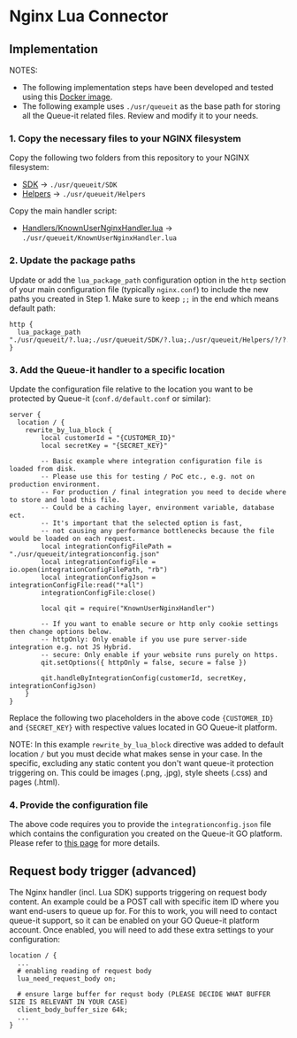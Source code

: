 # Nginx Lua Connector

## Implementation

NOTES:
- The following implementation steps have been developed and tested using this [Docker image](https://github.com/fabiocicerchia/nginx-lua).
- The following example uses `./usr/queueit` as the base path for storing all the Queue-it related files. Review and modify it to your needs.


### 1. Copy the necessary files to your NGINX filesystem

Copy the following two folders from this repository to your NGINX filesystem:
- [SDK](../../SDK) -> `./usr/queueit/SDK`
- [Helpers](../../Helpers) -> `./usr/queueit/Helpers`

Copy the main handler script:

- [Handlers/KnownUserNginxHandler.lua](../../Handlers/KnownUserNginxHandler.lua) -> `./usr/queueit/KnownUserNginxHandler.lua`


### 2. Update the package paths

Update or add the `lua_package_path` configuration option in the `http` section of your main configuration file (typically `nginx.conf`) to include the new paths you created in Step 1. Make sure to keep `;;` in the end which means default path:

```
http {
  lua_package_path "./usr/queueit/?.lua;./usr/queueit/SDK/?.lua;./usr/queueit/Helpers/?/?.lua;;";
}
```


### 3. Add the Queue-it handler to a specific location

Update the configuration file relative to the location you want to be protected by Queue-it (`conf.d/default.conf` or similar):

```
server {
  location / {
    rewrite_by_lua_block {
        local customerId = "{CUSTOMER_ID}"
        local secretKey = "{SECRET_KEY}"

        -- Basic example where integration configuration file is loaded from disk.
        -- Please use this for testing / PoC etc., e.g. not on production environment.
        -- For production / final integration you need to decide where to store and load this file. 
        -- Could be a caching layer, environment variable, database ect.
        -- It's important that the selected option is fast, 
        -- not causing any performance bottlenecks because the file would be loaded on each request.
        local integrationConfigFilePath = "./usr/queueit/integrationconfig.json"
        local integrationConfigFile = io.open(integrationConfigFilePath, "rb")
        local integrationConfigJson = integrationConfigFile:read("*all")
        integrationConfigFile:close()

        local qit = require("KnownUserNginxHandler")

        -- If you want to enable secure or http only cookie settings then change options below.
        -- httpOnly: Only enable if you use pure server-side integration e.g. not JS Hybrid.
        -- secure: Only enable if your website runs purely on https.
        qit.setOptions({ httpOnly = false, secure = false })

        qit.handleByIntegrationConfig(customerId, secretKey, integrationConfigJson)
    }
}
```

Replace the following two placeholders in the above code `{CUSTOMER_ID}` and `{SECRET_KEY}` with respective values located in GO Queue-it platform.

NOTE: In this example `rewrite_by_lua_block` directive was added to default location `/` but you must decide what makes sense in your case. In the specific, excluding any static content you don't want queue-it protection triggering on. This could be images (.png, .jpg), style sheets (.css) and pages (.html).


### 4. Provide the configuration file

The above code requires you to provide the `integrationconfig.json` file which contains the configuration you created on the Queue-it GO platform. Please refer to [this page](https://github.com/queueit/Documentation/tree/main/serverside-connectors/integration-config) for more details.


## Request body trigger (advanced)

The Nginx handler (incl. Lua SDK) supports triggering on request body content. An example could be a POST call with specific item ID where you want end-users to queue up for.
For this to work, you will need to contact queue-it support, so it can be enabled on your GO Queue-it platform account.
Once enabled, you will need to add these extra settings to your configuration:

```
location / {
  ...
  # enabling reading of request body
  lua_need_request_body on; 
  
  # ensure large buffer for requst body (PLEASE DECIDE WHAT BUFFER SIZE IS RELEVANT IN YOUR CASE)
  client_body_buffer_size 64k; 
  ...
}
```
